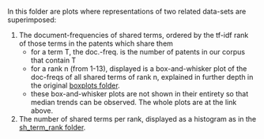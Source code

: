 In this folder are plots where representations of two related 
data-sets are superimposed:

1. The document-frequencies of shared terms, ordered by the tf-idf
   rank of those terms in the patents which share them
	  * for a term T, the doc.-freq. is the number of patents in our
	    corpus that contain T
	  * for a rank n (from 1-13), displayed is a box-and-whisker plot
	    of the doc-freqs of all shared terms of rank n, explained in
		further depth in the original [boxplots folder](https://github.com/drewblount/ALife-Lab/tree/master/Cultural%20Evolution/figures/df_by_rank/boxplots).
	  * these box-and-whisker plots are not shown in their entirety so that median
	  	trends can be observed. The whole plots are at the link above.
2. The number of shared terms per rank, displayed as a histogram as
   in the [sh_term_rank folder](https://github.com/drewblount/ALife-Lab/tree/master/Cultural%20Evolution/figures/sh_term_ranks).
